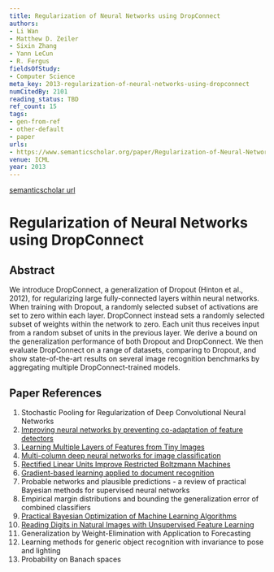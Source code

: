 ```yaml
---
title: Regularization of Neural Networks using DropConnect
authors:
- Li Wan
- Matthew D. Zeiler
- Sixin Zhang
- Yann LeCun
- R. Fergus
fieldsOfStudy:
- Computer Science
meta_key: 2013-regularization-of-neural-networks-using-dropconnect
numCitedBy: 2101
reading_status: TBD
ref_count: 15
tags:
- gen-from-ref
- other-default
- paper
urls:
- https://www.semanticscholar.org/paper/Regularization-of-Neural-Networks-using-DropConnect-Wan-Zeiler/38f35dd624cd1cf827416e31ac5e0e0454028eca?sort=total-citations
venue: ICML
year: 2013
---
```


[semanticscholar url](https://www.semanticscholar.org/paper/Regularization-of-Neural-Networks-using-DropConnect-Wan-Zeiler/38f35dd624cd1cf827416e31ac5e0e0454028eca?sort=total-citations)

# Regularization of Neural Networks using DropConnect

## Abstract

We introduce DropConnect, a generalization of Dropout (Hinton et al., 2012), for regularizing large fully-connected layers within neural networks. When training with Dropout, a randomly selected subset of activations are set to zero within each layer. DropConnect instead sets a randomly selected subset of weights within the network to zero. Each unit thus receives input from a random subset of units in the previous layer. We derive a bound on the generalization performance of both Dropout and DropConnect. We then evaluate DropConnect on a range of datasets, comparing to Dropout, and show state-of-the-art results on several image recognition benchmarks by aggregating multiple DropConnect-trained models.

## Paper References

1. Stochastic Pooling for Regularization of Deep Convolutional Neural Networks
2. [Improving neural networks by preventing co-adaptation of feature detectors](2012-improving-neural-networks-by-preventing-co-adaptation-of-feature-detectors)
3. [Learning Multiple Layers of Features from Tiny Images](2009-learning-multiple-layers-of-features-from-tiny-images)
4. [Multi-column deep neural networks for image classification](2012-multi-column-deep-neural-networks-for-image-classification)
5. [Rectified Linear Units Improve Restricted Boltzmann Machines](2010-rectified-linear-units-improve-restricted-boltzmann-machines)
6. [Gradient-based learning applied to document recognition](1998-lenet5.md)
7. Probable networks and plausible predictions - a review of practical Bayesian methods for supervised neural networks
8. Empirical margin distributions and bounding the generalization error of combined classifiers
9. [Practical Bayesian Optimization of Machine Learning Algorithms](2012-practical-bayesian-optimization-of-machine-learning-algorithms)
10. [Reading Digits in Natural Images with Unsupervised Feature Learning](2011-reading-digits-in-natural-images-with-unsupervised-feature-learning)
11. Generalization by Weight-Elimination with Application to Forecasting
12. Learning methods for generic object recognition with invariance to pose and lighting
13. Probability on Banach spaces

